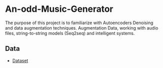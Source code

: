 # An-odd-Music-Generator

The purpose of this project is to familiarize with Autoencoders Denoising and data augmentation techniques.
Augmentation Data, working with audio files, string-to-string models (Seq2seq) and intelligent systems.

## Data
  - [Dataset](https://drive.google.com/file/d/1TVmI7nhTLjdd_6ghEcjLp_9wW0HWi2oa/view)

